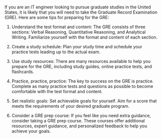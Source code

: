 If you are an IT engineer looking to pursue graduate studies in the United States, it is likely that you will need to take the Graduate Record Examination (GRE). Here are some tips for preparing for the GRE:

1. Understand the test format and content: The GRE consists of three sections: Verbal Reasoning, Quantitative Reasoning, and Analytical Writing. Familiarize yourself with the format and content of each section.

2. Create a study schedule: Plan your study time and schedule your practice tests leading up to the actual exam.

3. Use study resources: There are many resources available to help you prepare for the GRE, including study guides, online practice tests, and flashcards.

4. Practice, practice, practice: The key to success on the GRE is practice. Complete as many practice tests and questions as possible to become comfortable with the test format and content.

5. Set realistic goals: Set achievable goals for yourself. Aim for a score that meets the requirements of your desired graduate program.

6. Consider a GRE prep course: If you feel like you need extra guidance, consider taking a GRE prep course. These courses offer additional resources, expert guidance, and personalized feedback to help you achieve your goals.
